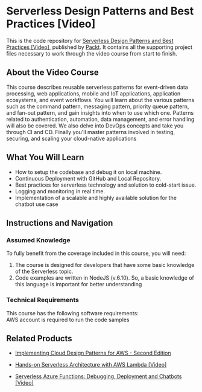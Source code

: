 # Serverless Design Patterns and Best Practices [Video]
This is the code repository for [Serverless Design Patterns and Best Practices [Video]](https://www.packtpub.com/application-development/serverless-design-patterns-and-best-practices-video?utm_source=github&utm_medium=repository&utm_campaign=9781788623582), published by [Packt](https://www.packtpub.com/?utm_source=github). It contains all the supporting project files necessary to work through the video course from start to finish.
## About the Video Course
This course describes reusable serverless patterns for event-driven data processing, web applications, mobile and IoT applications, application ecosystems, and event workflows. You will learn about the various patterns such as the command pattern, messaging pattern, priority queue pattern, and fan-out pattern, and gain insights into when to use which one. Patterns related to authentication, automation, data management, and error handling will also be covered. We also delve into DevOps concepts and take you through CI and CD. Finally you'll master patterns involved in testing, securing, and scaling your cloud-native applications

<H2>What You Will Learn</H2>
<DIV class=book-info-will-learn-text>
<UL>
<LI>How to setup the codebase and debug it on local machine. 
<LI>Continuous Deployment with GitHub and Local Repository. 
<LI>Best practices for serverless technology and solution to cold-start issue. 
<LI>Logging and monitoring in real time. 
<LI>Implementation of a scalable and highly available solution for the chatbot use case </LI></UL></DIV>

## Instructions and Navigation
### Assumed Knowledge
To fully benefit from the coverage included in this course, you will need:<br/>
1. The course is designed for developers that have some basic knowledge of the Serverless topic.
2. Code examples are written in NodeJS (v.6.10). So, a basic knowledge of this language is important for better understanding 
### Technical Requirements
This course has the following software requirements:<br/>
AWS account is required to run the code samples

## Related Products
* [Implementing Cloud Design Patterns for AWS - Second Edition](https://www.packtpub.com/web-development/react-design-patterns-and-best-practices-second-edition?utm_source=github&utm_medium=repository&utm_campaign=9781789530179)

* [Hands-on Serverless Architecture with AWS Lambda [Video]](https://www.packtpub.com/virtualization-and-cloud/hands-serverless-architecture-aws-lambda-video?utm_source=github&utm_medium=repository&utm_campaign=9781788833233)

* [Serverless Azure Functions: Debugging, Deployment and Chatbots [Video]](https://www.packtpub.com/virtualization-and-cloud/serverless-azure-functions-debugging-deployment-and-chatbots-video?utm_source=github&utm_medium=repository&utm_campaign=9781788474184)

